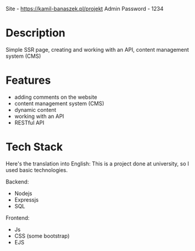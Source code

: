 Site - https://kamil-banaszek.pl/projekt Admin Password - 1234

# Description 
Simple SSR page, creating and working with an API, content management system (CMS)

# Features
- adding comments on the website
- content management system (CMS)
- dynamic content
- working with an API
- RESTful API

# Tech Stack
Here's the translation into English: This is a project done at university, so I used basic technologies.

Backend:
- Nodejs
- Expressjs
- SQL

Frontend:
- Js
- CSS (some bootstrap)
- EJS
